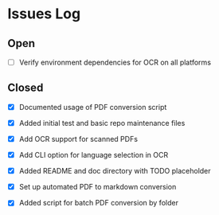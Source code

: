 # Issues Log

## Open
- [ ] Verify environment dependencies for OCR on all platforms

## Closed
- [x] Documented usage of PDF conversion script
- [x] Added initial test and basic repo maintenance files
- [x] Add OCR support for scanned PDFs
- [x] Add CLI option for language selection in OCR

- [x] Added README and doc directory with TODO placeholder
- [x] Set up automated PDF to markdown conversion
- [x] Added script for batch PDF conversion by folder
